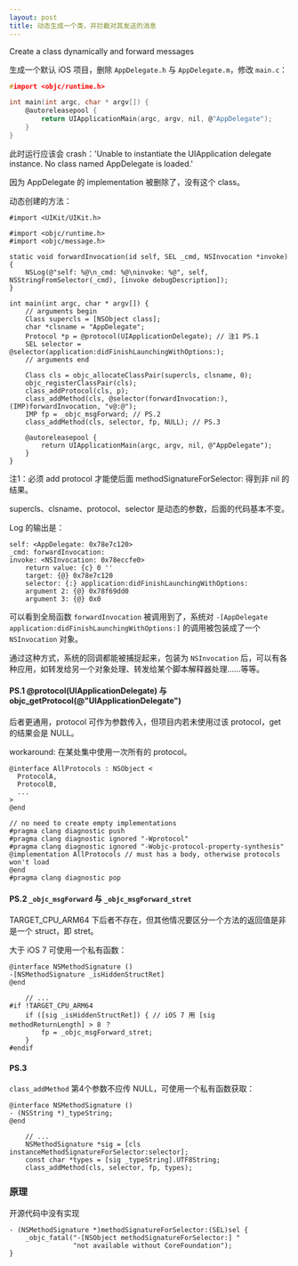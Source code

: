 ```yaml
---
layout: post
title: 动态生成一个类，并拦截对其发送的消息
---
```


Create a class dynamically and forward messages

生成一个默认 iOS 项目，删除 `AppDelegate.h` 与 `AppDelegate.m`，修改 `main.c`：

```c
#import <objc/runtime.h>

int main(int argc, char * argv[]) {
    @autoreleasepool {
        return UIApplicationMain(argc, argv, nil, @"AppDelegate");
    }
}
```

此时运行应该会 crash：'Unable to instantiate the UIApplication delegate instance. No class named AppDelegate is loaded.'

因为 AppDelegate 的 implementation 被删除了，没有这个 class。

动态创建的方法：

```
#import <UIKit/UIKit.h>

#import <objc/runtime.h>
#import <objc/message.h>

static void forwardInvocation(id self, SEL _cmd, NSInvocation *invoke) {
    NSLog(@"self: %@\n_cmd: %@\ninvoke: %@", self, NSStringFromSelector(_cmd), [invoke debugDescription]);
}

int main(int argc, char * argv[]) {
    // arguments begin
    Class supercls = [NSObject class];
    char *clsname = "AppDelegate";
    Protocol *p = @protocol(UIApplicationDelegate); // 注1 PS.1
    SEL selector = @selector(application:didFinishLaunchingWithOptions:);
    // arguments end

    Class cls = objc_allocateClassPair(supercls, clsname, 0);
    objc_registerClassPair(cls);
    class_addProtocol(cls, p);
    class_addMethod(cls, @selector(forwardInvocation:), (IMP)forwardInvocation, "v@:@");
    IMP fp = _objc_msgForward; // PS.2
    class_addMethod(cls, selector, fp, NULL); // PS.3

    @autoreleasepool {
        return UIApplicationMain(argc, argv, nil, @"AppDelegate");
    }
}
```

注1：必须 add protocol 才能使后面 methodSignatureForSelector: 得到非 nil 的结果。

supercls、clsname、protocol、selector 是动态的参数，后面的代码基本不变。

Log 的输出是：

```console
self: <AppDelegate: 0x78e7c120>
_cmd: forwardInvocation:
invoke: <NSInvocation: 0x78eccfe0>
    return value: {c} 0 ''
    target: {@} 0x78e7c120
    selector: {:} application:didFinishLaunchingWithOptions:
    argument 2: {@} 0x78f69dd0
    argument 3: {@} 0x0
```

可以看到全局函数 `forwardInvocation` 被调用到了，系统对 `-[AppDelegate application:didFinishLaunchingWithOptions:]` 的调用被包装成了一个 `NSInvocation` 对象。

通过这种方式，系统的回调都能被捕捉起来，包装为 `NSInvocation` 后，可以有各种应用，如转发给另一个对象处理、转发给某个脚本解释器处理……等等。




#### PS.1 @protocol(UIApplicationDelegate) 与 objc_getProtocol(@"UIApplicationDelegate")

后者更通用，protocol 可作为参数传入，但项目内若未使用过该 protocol，get 的结果会是 NULL。

workaround: 在某处集中使用一次所有的 protocol。

```objc
@interface AllProtocols : NSObject <
  ProtocolA,
  ProtocolB,
  ...
>
@end

// no need to create empty implementations
#pragma clang diagnostic push
#pragma clang diagnostic ignored "-Wprotocol"
#pragma clang diagnostic ignored "-Wobjc-protocol-property-synthesis"
@implementation AllProtocols // must has a body, otherwise protocols won't load
@end
#pragma clang diagnostic pop

```

#### PS.2 `_objc_msgForward` 与 `_objc_msgForward_stret`

TARGET_CPU_ARM64 下后者不存在，但其他情况要区分一个方法的返回值是非是一个 struct，即 stret。

大于 iOS 7 可使用一个私有函数：

```objc
@interface NSMethodSignature ()
-[NSMethodSignature _isHiddenStructRet]
@end

    // ...
#if !TARGET_CPU_ARM64
    if ([sig _isHiddenStructRet]) { // iOS 7 用 [sig methodReturnLength] > 8 ？
        fp = _objc_msgForward_stret;
    }
#endif
```

#### PS.3
`class_addMethod` 第4个参数不应传 NULL，可使用一个私有函数获取：

```objc
@interface NSMethodSignature ()
- (NSString *)_typeString;
@end

    // ...
    NSMethodSignature *sig = [cls instanceMethodSignatureForSelector:selector];
    const char *types = [sig _typeString].UTF8String;
    class_addMethod(cls, selector, fp, types);
```

### 原理

开源代码中没有实现
```
- (NSMethodSignature *)methodSignatureForSelector:(SEL)sel {
    _objc_fatal("-[NSObject methodSignatureForSelector:] "
                "not available without CoreFoundation");
}
```
